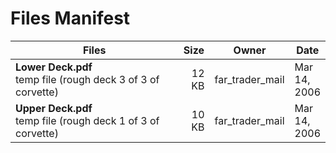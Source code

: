 # Files Manifest

<table>
  <thead>
    <tr>
      <th>Files</th>
      <th>Size</th>
      <th>Owner</th>
      <th>Date</th>
    </tr>
  </thead>
    <tr>
      <td width="60%"><strong>Lower Deck.pdf</strong><br />temp file (rough deck 3 of 3 of corvette)</td>
      <td width="10%" style="text-align: right;">12 KB</td>
      <td width="12%" style="text-align: right;">far_trader_mail</td>
      <td>Mar 14, 2006</td>
    </tr>
    <tr>
      <td><strong>Upper Deck.pdf</strong><br />temp file (rough deck 1 of 3 of corvette)</td>
      <td width="10%" style="text-align: right;">10 KB</td>
      <td width="12%" style="text-align: right;">far_trader_mail</td>
      <td>Mar 14, 2006</td>
    </tr>
  <tbody>
  </tbody>
</table>
